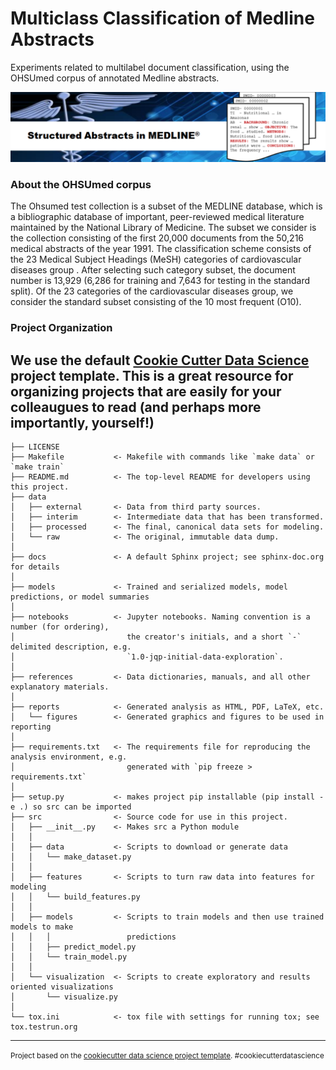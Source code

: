 Multiclass Classification of Medline Abstracts
==============================

Experiments related to multilabel document classification, using the OHSUmed corpus of annotated Medline abstracts.

![](./docs/medline_image.png)

### About the OHSUmed corpus
The Ohsumed test collection is a subset of the MEDLINE database, which is a bibliographic database of important, peer-reviewed medical literature maintained by the National Library of Medicine. The subset we consider is the collection consisting of the first 20,000 documents from the 50,216 medical abstracts of the year 1991. The classification scheme consists of the 23 Medical Subject Headings (MeSH) categories of cardiovascular diseases group . After selecting such category subset, the document number is 13,929 (6,286 for training and 7,643 for testing in the standard split). Of the 23 categories of the cardiovascular diseases group, we consider the standard subset consisting of the 10 most frequent (O10).

### Project Organization
We use the default [Cookie Cutter Data Science](https://drivendata.github.io/cookiecutter-data-science/) project template. This is a great resource for organizing projects that are easily for your colleaugues to read (and perhaps more importantly, yourself!)
------------

    ├── LICENSE
    ├── Makefile           <- Makefile with commands like `make data` or `make train`
    ├── README.md          <- The top-level README for developers using this project.
    ├── data
    │   ├── external       <- Data from third party sources.
    │   ├── interim        <- Intermediate data that has been transformed.
    │   ├── processed      <- The final, canonical data sets for modeling.
    │   └── raw            <- The original, immutable data dump.
    │
    ├── docs               <- A default Sphinx project; see sphinx-doc.org for details
    │
    ├── models             <- Trained and serialized models, model predictions, or model summaries
    │
    ├── notebooks          <- Jupyter notebooks. Naming convention is a number (for ordering),
    │                         the creator's initials, and a short `-` delimited description, e.g.
    │                         `1.0-jqp-initial-data-exploration`.
    │
    ├── references         <- Data dictionaries, manuals, and all other explanatory materials.
    │
    ├── reports            <- Generated analysis as HTML, PDF, LaTeX, etc.
    │   └── figures        <- Generated graphics and figures to be used in reporting
    │
    ├── requirements.txt   <- The requirements file for reproducing the analysis environment, e.g.
    │                         generated with `pip freeze > requirements.txt`
    │
    ├── setup.py           <- makes project pip installable (pip install -e .) so src can be imported
    ├── src                <- Source code for use in this project.
    │   ├── __init__.py    <- Makes src a Python module
    │   │
    │   ├── data           <- Scripts to download or generate data
    │   │   └── make_dataset.py
    │   │
    │   ├── features       <- Scripts to turn raw data into features for modeling
    │   │   └── build_features.py
    │   │
    │   ├── models         <- Scripts to train models and then use trained models to make
    │   │   │                 predictions
    │   │   ├── predict_model.py
    │   │   └── train_model.py
    │   │
    │   └── visualization  <- Scripts to create exploratory and results oriented visualizations
    │       └── visualize.py
    │
    └── tox.ini            <- tox file with settings for running tox; see tox.testrun.org


--------

<p><small>Project based on the <a target="_blank" href="https://drivendata.github.io/cookiecutter-data-science/">cookiecutter data science project template</a>. #cookiecutterdatascience</small></p>
